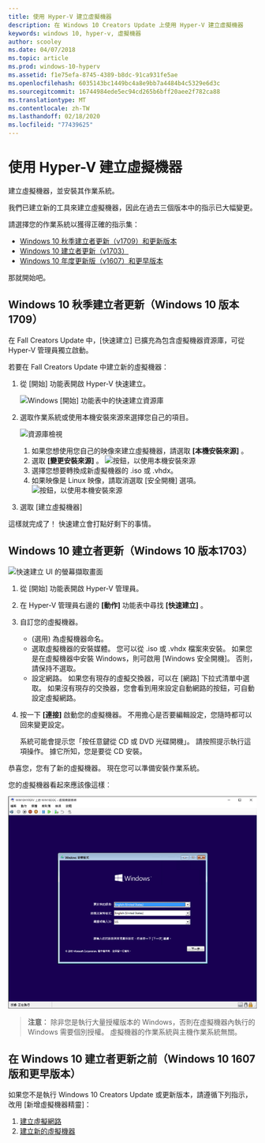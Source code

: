 ```yaml
---
title: 使用 Hyper-V 建立虛擬機器
description: 在 Windows 10 Creators Update 上使用 Hyper-V 建立虛擬機器
keywords: windows 10, hyper-v, 虛擬機器
author: scooley
ms.date: 04/07/2018
ms.topic: article
ms.prod: windows-10-hyperv
ms.assetid: f1e75efa-8745-4389-b8dc-91ca931fe5ae
ms.openlocfilehash: 6035143bc1449bc4a8e9bb7a4484b4c5329e6d3c
ms.sourcegitcommit: 16744984ede5ec94cd265b6bff20aee2f782ca88
ms.translationtype: MT
ms.contentlocale: zh-TW
ms.lasthandoff: 02/18/2020
ms.locfileid: "77439625"
---
```

# <a name="create-a-virtual-machine-with-hyper-v"></a>使用 Hyper-V 建立虛擬機器

建立虛擬機器，並安裝其作業系統。

我們已建立新的工具來建立虛擬機器，因此在過去三個版本中的指示已大幅變更。

請選擇您的作業系統以獲得正確的指示集：

* [Windows 10 秋季建立者更新（v1709）和更新版本](quick-create-virtual-machine.md#windows-10-fall-creators-update-windows-10-version-1709)
* [Windows 10 建立者更新（v1703）](quick-create-virtual-machine.md#windows-10-creators-update-windows-10-version-1703)
* [Windows 10 年度更新版（v1607）和更早版本](quick-create-virtual-machine.md#before-windows-10-creators-update-windows-10-version-1607-and-earlier)

那就開始吧。

## <a name="windows-10-fall-creators-update-windows-10-version-1709"></a>Windows 10 秋季建立者更新（Windows 10 版本1709）

在 Fall Creators Update 中，[快速建立] 已擴充為包含虛擬機器資源庫，可從 Hyper-V 管理員獨立啟動。

若要在 Fall Creators Update 中建立新的虛擬機器：

1. 從 [開始] 功能表開啟 Hyper-V 快速建立。

    ![Windows [開始] 功能表中的快速建立資源庫](media/quick-create-start-menu.png)

1. 選取作業系統或使用本機安裝來源來選擇您自己的項目。

    ![資源庫檢視](media/vmgallery.png)

    1. 如果您想使用您自己的映像來建立虛擬機器，請選取 **\[本機安裝來源\]** 。
    1. 選取 **\[變更安裝來源\]** 。
      ![ 按鈕，以使用本機安裝來源](media/change-source.png)
    1. 選擇您想要轉換成新虛擬機器的 .iso 或 .vhdx。
    1. 如果映像是 Linux 映像，請取消選取 \[安全開機\] 選項。
      ![ 按鈕，以使用本機安裝來源](media/toggle-secure-boot.png)

1. 選取 \[建立虛擬機器\]

這樣就完成了！  快速建立會打點好剩下的事情。

## <a name="windows-10-creators-update-windows-10-version-1703"></a>Windows 10 建立者更新（Windows 10 版本1703）

![快速建立 UI 的螢幕擷取畫面](media/quickcreatesteps_inked.jpg)

1. 從 [開始] 功能表開啟 Hyper-V 管理員。

1. 在 Hyper-V 管理員右邊的 **\[動作\]** 功能表中尋找 **\[快速建立\]** 。

1. 自訂您的虛擬機器。

    * (選用) 為虛擬機器命名。
    * 選取虛擬機器的安裝媒體。 您可以從 .iso 或 .vhdx 檔案來安裝。
    如果您是在虛擬機器中安裝 Windows，則可啟用 \[Windows 安全開機\]。 否則，請保持不選取。
    * 設定網路。
    如果您有現存的虛擬交換器，可以在 \[網路\] 下拉式清單中選取。 如果沒有現存的交換器，您會看到用來設定自動網路的按鈕，可自動設定虛擬網路。

1. 按一下 **\[連接\]** 啟動您的虛擬機器。 不用擔心是否要編輯設定，您隨時都可以回來變更設定。

    系統可能會提示您「按任意鍵從 CD 或 DVD 光碟開機」。 請按照提示執行這項操作。  據它所知，您是要從 CD 安裝。

恭喜您，您有了新的虛擬機器。  現在您可以準備安裝作業系統。

您的虛擬機器看起來應該像這樣︰

![虛擬機器開始畫面](media/OSDeploy_upd.png)

> **注意︰** 除非您是執行大量授權版本的 Windows，否則在虛擬機器內執行的 Windows 需要個別授權。 虛擬機器的作業系統與主機作業系統無關。

## <a name="before-windows-10-creators-update-windows-10-version-1607-and-earlier"></a>在 Windows 10 建立者更新之前（Windows 10 1607 版和更早版本）

如果您不是執行 Windows 10 Creators Update 或更新版本，請遵循下列指示，改用 \[新增虛擬機器精靈\]：

1. [建立虛擬網路](connect-to-network.md)
1. [建立新的虛擬機器](create-virtual-machine.md)
